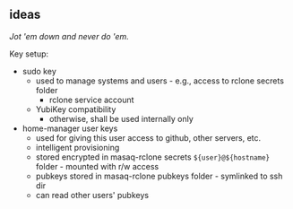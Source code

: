 ideas
---

_Jot 'em down and never do 'em._

Key setup:

- sudo key
    - used to manage systems and users - e.g., access to rclone secrets folder
        - rclone service account
    - YubiKey compatibility
        - otherwise, shall be used internally only
- home-manager user keys
    - used for giving this user access to github, other servers, etc.
    - intelligent provisioning
    - stored encrypted in masaq-rclone secrets `${user}@${hostname}` folder -
      mounted with r/w access
    - pubkeys stored in masaq-rclone pubkeys folder - symlinked to ssh dir
    - can read other users' pubkeys

